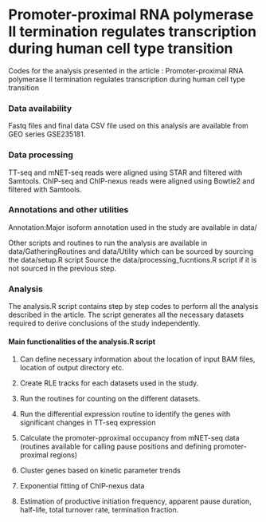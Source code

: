 # Promoter-proximal RNA polymerase II termination regulates transcription during human cell type transition
Codes for the analysis presented in the article : Promoter-proximal RNA polymerase II termination regulates transcription during human cell type transition

### Data availability
Fastq files and final data CSV file used on this analysis are available from GEO series GSE235181.

### Data processing

TT-seq and mNET-seq reads were aligned using STAR and filtered with Samtools. 
ChIP-seq and ChIP-nexus reads were aligned using Bowtie2 and filtered with Samtools. 

### Annotations and other utilities

Annotation:Major isoform annotation used in the study are available in data/

Other scripts and routines to run the analysis are available in data/GatheringRoutines and data/Utility which can be sourced by sourcing the data/setup.R script
Source the data/processing_fucntions.R script if it is not sourced in the previous step.


### Analysis

The analysis.R script contains step by step codes to perform all the analysis described in the article. The script generates all the necessary datasets required to derive conclusions of the study independently.

#### Main functionalities of the analysis.R script

1. Can define necessary information about the location of input BAM files, location of output directory etc.

2. Create RLE tracks for each datasets used in the study.

3. Run the routines for counting on the different datasets.

4. Run the differential expression routine to identify the genes with significant changes in TT-seq expression

5. Calculate the promoter-pproximal occupancy from mNET-seq data (routines available for calling pause positions and defining promoter-proximal regions)

6. Cluster genes based on kinetic parameter trends

7. Exponential fitting of ChIP-nexus data

8. Estimation of productive initiation frequency, apparent pause duration, half-life, total turnover rate, termination fraction.

